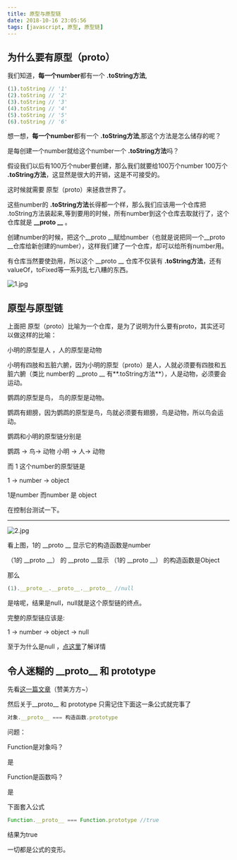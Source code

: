 ```yaml
---
title: 原型与原型链
date: 2018-10-16 23:05:56
tags: [javascript, 原型, 原型链]
---
```

## 为什么要有原型（proto）

我们知道，**每一个number**都有一个 **.toString方法**,

```javascript
(1).toString // '1'
(2).toString // '2'
(3).toString // '3'
(4).toString // '4'
(5).toString // '5'
(6).toString // '6'
```

想一想，**每一个number**都有一个 **.toString方法**,那这个方法是怎么储存的呢？

是每创建一个number就给这个number一个 **.toString方法**吗？
<!--more-->
假设我们以后有100万个nuber要创建，那么我们就要给100万个number 100万个 **.toString方法**，这显然是很大的开销，这是不可接受的。

这时候就需要 原型（proto）来拯救世界了。

这些number的 **.toString方法**长得都一个样，那么我们应该用一个仓库把 .toString方法装起来,等到要用的时候，所有number到这个仓库去取就行了，这个仓库就是 **__proto __** 。

创建number的时候，把这个__proto __赋给number（也就是说把同一个__proto __仓库给新创建的number），这样我们建了一个仓库，却可以给所有number用。

有仓库当然要使劲用，所以这个 __proto __ 仓库不仅装有 **.toString方法**，还有valueOf，toFixed等一系列乱七八糟的东西。

![1.jpg](/images/原型与原型链/1.png)

## 原型与原型链

上面把 原型（proto）比喻为一个仓库，是为了说明为什么要有proto，其实还可以做这样的比喻：

小明的原型是人 ，人的原型是动物

小明有四肢和五脏六腑，因为小明的原型（proto）是人，人就必须要有四肢和五脏六腑（类比 number的 __proto __ 有**.toString方法**），人是动物，必须要会运动。

鹦鹉的原型是鸟， 鸟的原型是动物。

鹦鹉有翅膀，因为鹦鹉的原型是鸟，鸟就必须要有翅膀，鸟是动物，所以鸟会运动。

鹦鹉和小明的原型链分别是

鹦鹉 -> 鸟-> 动物
小明 -> 人-> 动物

而 1 这个number的原型链是

1 -> number -> object 

1是number 而number 是 object

在控制台测试一下。

----
![2.jpg](/images/原型与原型链/2.png)

看上图，1的 __proto __ 显示它的构造函数是number

（1的 __proto __） 的 __proto __显示 （1的 __proto __） 的构造函数是Object

那么 

```javascript
(1).__proto__.__proto__.__proto__ //null
```

是啥呢，结果是null，null就是这个原型链的终点。

完整的原型链应该是:

1 -> number -> object -> null

至于为什么是null ，[点这里](https://segmentfault.com/q/1010000005795507/a-1020000005813048)了解详情

## 令人迷糊的 \_\_proto\__  和 prototype

先看[这一篇文章](https://segmentfault.com/q/1010000005795507/a-1020000005813048)（赞美方方~）

然后关于\_\_proto\__  和 prototype 只需记住下面这一条公式就完事了

```javascript
对象.__proto__ === 构造函数.prototype
```

问题：

Function是对象吗？

是

Function是函数吗？

是

下面套入公式
```javascript
Function.__proto__ === Function.prototype //true
```
结果为true

一切都是公式的变形。